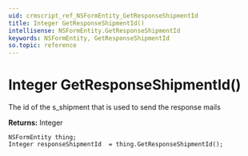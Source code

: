 ```yaml
---
uid: crmscript_ref_NSFormEntity_GetResponseShipmentId
title: Integer GetResponseShipmentId()
intellisense: NSFormEntity.GetResponseShipmentId
keywords: NSFormEntity, GetResponseShipmentId
so.topic: reference
---
```


# Integer GetResponseShipmentId()

The id of the s_shipment that is used to send the response mails

**Returns:** Integer

```crmscript
NSFormEntity thing;
Integer responseShipmentId  = thing.GetResponseShipmentId();
```

